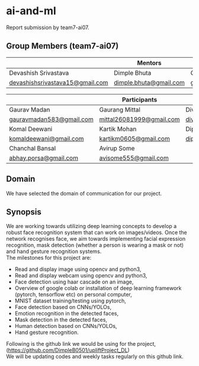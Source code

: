 # ai-and-ml
Report submission by team7-ai07. <br/>

## Group Members (team7-ai07)

||  Mentors  ||  
|---|---|---|
| Devashish Srivastava  | Dimple Bhuta  | Gowtham CH  |
| devashishsrivastava15@gmail.com|  dimple.bhuta@gmail.com | gautigadu091@gmail.com|


||  Participants  ||  
|---|---|---|
| Gaurav Madan  | Gaurang Mittal   |  Divyanshi Singh |
| gauravmadan583@gmail.com|mittal26081999@gmail.com|divyanshipilot@gmail.com|
|Komal Deewani|Kartik Mohan|Dipanshu Gupta|
|komaldeewani@gmail.com|kartikm0605@gmail.com|dipanshug005@gmail.com|
|Chanchal Bansal|Avirup Some|
|abhay.porsa@gmail.com |avisome555@gmail.com|

## Domain
We have selected the domain of communication for our project.<br/>
## Synopsis
We are working towards utilizing deep learning concepts to develop a robust face recognition system that can work on images/videos. Once the network recognises face, we aim towards implementing facial expression recognition, mask detection (whether a person is wearing a mask or not) and hand gesture recognition systems. <br/>
The milestones for this project are:<br/>
* Read and display image using opencv and python3,<br/>
* Read and display webcam using opencv and python3,<br/>
* Face detection using haar cascade on an image,<br/>
* Overview of google colab or installation of deep learning framework (pytorch, tensorflow etc) on personal computer,<br/>
* MNIST dataset training/testing using pytorch,<br/>
* Face detection based on CNNs/YOLOs,<br/>
* Emotion recognition in the detected faces,<br/>
* Mask detection in the detected faces,<br/> 
* Human detection based on CNNs/YOLOs,<br/>
* Hand gesture recognition.<br/>

Following is the github link we would be using for the project,  <br/>
(https://github.com/DimpleB0501/upliftProject_DL)<br/>
We will be updating codes and weekly tasks regularly on this github link.<br/>


